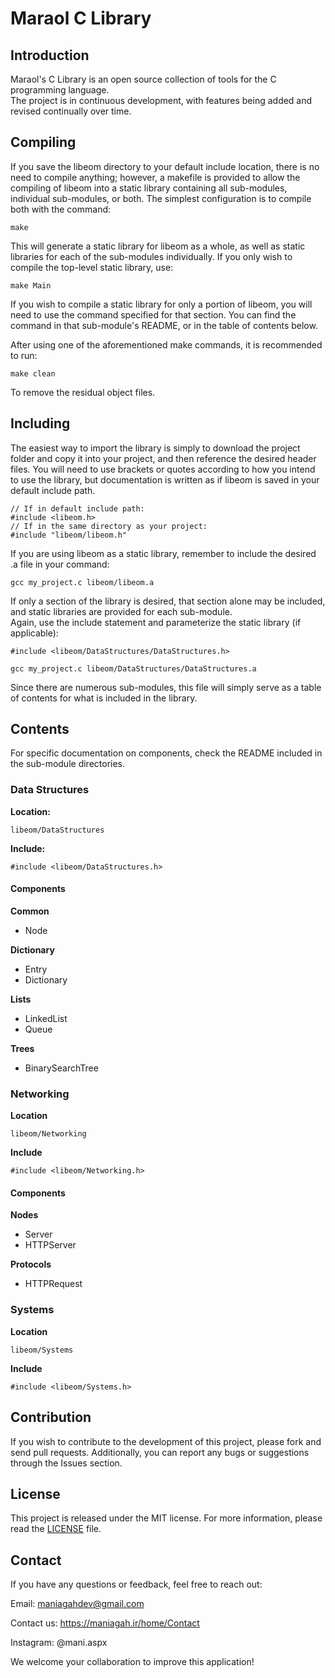 #  Maraol C Library

## Introduction

Maraol's C Library is an open source collection of tools for the C programming language.  
The project is in continuous development, with features being added and revised continually over time.  

## Compiling

If you save the libeom directory to your default include location, there is no need to compile anything; however, a makefile is provided to allow the compiling of libeom into a static library containing all sub-modules, individual sub-modules, or both.  The simplest configuration is to compile both with the command:

```
make
```

This will generate a static library for libeom as a whole, as well as static libraries for each of the sub-modules individually.  If you only wish to compile the top-level static library, use:

```
make Main
```

If you wish to compile a static library for only a portion of libeom, you will need to use the command specified for that section.  You can find the command in that sub-module's README, or in the table of contents below.

After using one of the aforementioned make commands, it is recommended to run:

```
make clean
```

To remove the residual object files.

## Including

The easiest way to import the library is simply to download the project folder and copy it into your project, and then reference the desired header files.  You will need to use brackets or quotes according to how you intend to use the library, but documentation is written as if libeom is saved in your default include path.

```
// If in default include path:
#include <libeom.h>
// If in the same directory as your project:
#include "libeom/libeom.h"
```

If you are using libeom as a static library, remember to include the desired .a file in your command:

```
gcc my_project.c libeom/libeom.a
```

If only a section of the library is desired, that section alone may be included, and static libraries are provided for each sub-module.  
Again, use the include statement and parameterize the static library (if applicable):

```
#include <libeom/DataStructures/DataStructures.h>
```

```
gcc my_project.c libeom/DataStructures/DataStructures.a
```

Since there are numerous sub-modules, this file will simply serve as a table of contents for what is included in the library. 

## Contents

For specific documentation on components, check the README included in the sub-module directories.  


### Data Structures

**Location:**

```
libeom/DataStructures
```

**Include:**

```
#include <libeom/DataStructures.h>
```

#### Components

**Common**

* Node

**Dictionary**

* Entry
* Dictionary

**Lists**

* LinkedList
* Queue

**Trees**

* BinarySearchTree

### Networking

**Location**

```
libeom/Networking
```

**Include**

```
#include <libeom/Networking.h>
```

#### Components

**Nodes**

* Server
* HTTPServer

**Protocols**

* HTTPRequest

### Systems

**Location**

```
libeom/Systems
```

**Include**

```
#include <libeom/Systems.h>
```

## Contribution
If you wish to contribute to the development of this project, please fork and send pull requests. Additionally, you can report any bugs or suggestions through the Issues section.

## License
This project is released under the MIT license. For more information, please read the [LICENSE](https://choosealicense.com/licenses/mit/) file.
## Contact
If you have any questions or feedback, feel free to reach out:

Email: maniagahdev@gmail.com

Contact us: https://maniagah.ir/home/Contact

Instagram: @mani.aspx

We welcome your collaboration to improve this application!
